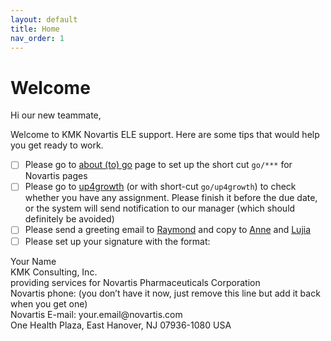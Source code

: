 ```yaml
---
layout: default
title: Home
nav_order: 1
---
```

# **Welcome**


Hi our new teammate,

Welcome to KMK Novartis ELE support. Here are some tips that would help you get ready to work.

- [ ] Please go to [about (to) go](https://go/:about/#edit) page to set up the short cut `go/***` for Novartis pages
- [ ] Please go to [up4growth](https://novartis.csod.com/ui/lms-learner-home/home?utm_source=Welcome_Page&utm_medium=tile&utm_campaign=Learner_Home) (or with short-cut `go/up4growth`) to check whether you have any assignment. Please finish it before the due date, or the system will send notification to our manager (which should definitely be avoided)
- [ ] Please send a greeting email to [Raymond](raymond.przybysz@novartis.com) and copy to [Anne](yen-hua.chen@novartis.com) and [Lujia](lujia.zhou@novartis.com)
- [ ] Please set up your signature with the format:

<div>
Your Name <br/>
KMK Consulting, Inc.<br/>
providing services for Novartis Pharmaceuticals Corporation<br/>
Novartis phone: (you don’t have it now, just remove this line but add it back when you get one)<br/>
Novartis E-mail: your.email@novartis.com<br/>
One Health Plaza, East Hanover, NJ 07936-1080 USA
</div>


